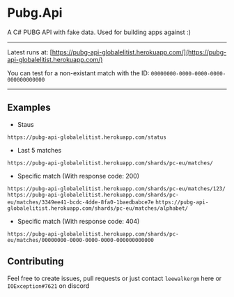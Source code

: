# Pubg.Api
A C# PUBG API with fake data. Used for building apps against :)

---

Latest runs at: [https://pubg-api-globalelitist.herokuapp.com/](https://pubg-api-globalelitist.herokuapp.com/)

You can test for a non-existant match with the ID: `00000000-0000-0000-0000-000000000000`

---

## Examples

* Staus

`https://pubg-api-globalelitist.herokuapp.com/status`

* Last 5 matches

`https://pubg-api-globalelitist.herokuapp.com/shards/pc-eu/matches/`

* Specific match (With response code: 200)

`https://pubg-api-globalelitist.herokuapp.com/shards/pc-eu/matches/123/`
`https://pubg-api-globalelitist.herokuapp.com/shards/pc-eu/matches/3349ee41-bcdc-4dde-8fa0-1baedbabce7e`
`https://pubg-api-globalelitist.herokuapp.com/shards/pc-eu/matches/alphabet/`

* Specific match (With response code: 404)

`https://pubg-api-globalelitist.herokuapp.com/shards/pc-eu/matches/00000000-0000-0000-0000-000000000000`


## Contributing

Feel free to create issues, pull requests or just contact `leewalkergm` here or `IOException#7621` on discord
